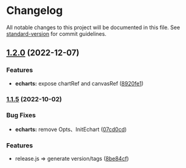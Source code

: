 # Changelog

All notable changes to this project will be documented in this file. See [standard-version](https://github.com/conventional-changelog/standard-version) for commit guidelines.

## [1.2.0](https://github.com/qiuweikangdev/taro-react-echarts/compare/taro-react-echarts-v1.1.5...taro-react-echarts-v1.2.0) (2022-12-07)


###   Features

* **echarts:** expose chartRef and canvasRef ([8920fe1](https://github.com/qiuweikangdev/taro-react-echarts/commit/8920fe1a958eca246ee216142c1eb5cbca409308))

### [1.1.5](https://github.com/qiuweikangdev/taro-react-echarts/compare/taro-react-echarts-v1.1.4...taro-react-echarts-v1.1.5) (2022-10-02)


### Bug Fixes

* **echarts:** remove Opts、InitEchart ([07cd0cd](https://github.com/qiuweikangdev/taro-react-echarts/commit/07cd0cde8b1d235435c46bb7385448369c5b8d3b))


###   Features

* release.js => generate version/tags ([8be84cf](https://github.com/qiuweikangdev/taro-react-echarts/commit/8be84cf8fca5943ab00961dc0f9a3f1425d5ad90))
